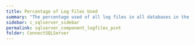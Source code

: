 ```yaml
---
title: ﻿Percentage of Log Files Used
summary: "The percentage used of all log files in all databases in the SQL Server."
sidebar: c_sqlserver_sidebar
permalink: sqlserver_component_logfiles_pcnt
folder: ConnectSQLServer
---
```

